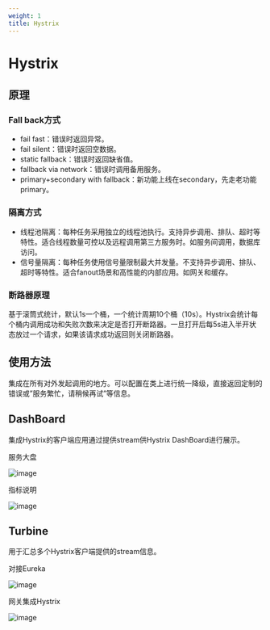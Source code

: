 ```yaml
---
weight: 1
title: Hystrix
---
```


# Hystrix

## 原理

### Fall back方式

- fail fast：错误时返回异常。
- fail silent：错误时返回空数据。
- static fallback：错误时返回缺省值。
- fallback via network：错误时调用备用服务。
- primary+secondary with fallback：新功能上线在secondary，先走老功能primary。

### 隔离方式

- 线程池隔离：每种任务采用独立的线程池执行。支持异步调用、排队、超时等特性。适合线程数量可控以及远程调用第三方服务时。如服务间调用，数据库访问。
- 信号量隔离：每种任务使用信号量限制最大并发量。不支持异步调用、排队、超时等特性。适合fanout场景和高性能的内部应用。如网关和缓存。

### 断路器原理

基于滚筒式统计，默认1s一个桶，一个统计周期10个桶（10s）。Hystrix会统计每个桶内调用成功和失败次数来决定是否打开断路器。一旦打开后每5s进入半开状态放过一个请求，如果该请求成功返回则关闭断路器。

## 使用方法

集成在所有对外发起调用的地方。可以配置在类上进行统一降级，直接返回定制的错误或”服务繁忙，请稍候再试”等信息。

## DashBoard

集成Hystrix的客户端应用通过提供stream供Hystrix DashBoard进行展示。

服务大盘

![image](/images/tolerance/turbine3.png)

指标说明

![image](/images/tolerance/turbine4.png)


## Turbine

用于汇总多个Hystrix客户端提供的stream信息。

对接Eureka

![image](/images/tolerance/turbine1.png)

网关集成Hystrix

![image](/images/tolerance/turbine2.png)


